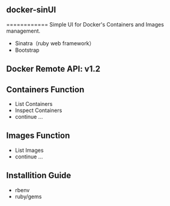 ## docker-sinUI
============
Simple UI for Docker's Containers and Images management.

* Sinatra（ruby web framework）
* Bootstrap

## Docker Remote API: v1.2

## Containers Function
* List Containers
* Inspect Containers
* continue ...

## Images Function
* List Images
* continue ...

## Installition Guide
* rbenv
* ruby/gems
